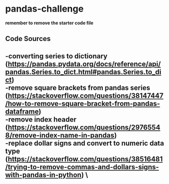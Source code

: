 # pandas-challenge
**remember to remove the starter code file**
## Code Sources
-converting series to dictionary (https://pandas.pydata.org/docs/reference/api/pandas.Series.to_dict.html#pandas.Series.to_dict) \
-remove square brackets from pandas series (https://stackoverflow.com/questions/38147447/how-to-remove-square-bracket-from-pandas-dataframe) \
-remove index header (https://stackoverflow.com/questions/29765548/remove-index-name-in-pandas) \
-replace dollar signs and convert to numeric data type (https://stackoverflow.com/questions/38516481/trying-to-remove-commas-and-dollars-signs-with-pandas-in-python) \
-